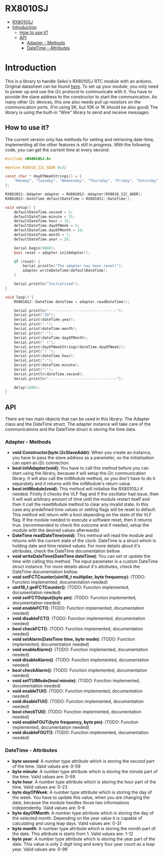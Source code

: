 # RX8010SJ

- [RX8010SJ](#rx8010sj)
- [Introduction](#introduction)
	- [How to use it?](#how-to-use-it)
	- [API](#api)
		- [Adapter - Methods](#adapter---methods)
		- [DateTime - Attributes](#datetime---attributes)

# Introduction

This is a library to handle Seiko's RX8010SJ RTC module with an arduino. Original datasheet can be found [here](https://support.epson.biz/td/api/doc_check.php?dl=app_RX8010SJ&amp;lang=en). To set up your module, you only need to power up and use the i2c protocol to communicate with it. You have to provide the slave address to the constructor to start the communication. As many other i2c devices, this one also needs pull up resistors on the communication ports. (I'm using 5K, but 10K or 1K should be also good) The library is using the built-in "Wire" library to send and receive messages.

## How to use it?

The current version only has methods for setting and retrieving date-time, implementing all the other features is still in progress. With the following code, you can get the current time at every second:

```c
#include <RX8010SJ.h>

#define RX8010_I2C_ADDR 0x32

const char * dayOfWeekStrings[] = {
  	"Monday", "Tuesday", "Wednesday", "Thursday", "Friday", "Saturday", "Sunday"
};

RX8010SJ::Adapter adapter = RX8010SJ::Adapter(RX8010_I2C_ADDR);
RX8010SJ::DateTime defaultDateTime = RX8010SJ::DateTime();

void setup() {
	defaultDateTime.second = 5;
	defaultDateTime.minute = 25;
	defaultDateTime.hour = 15;
	defaultDateTime.dayOfWeek = 5;
	defaultDateTime.dayOfMonth = 18;
	defaultDateTime.month = 7;
	defaultDateTime.year = 20;

	Serial.begin(9600);
	bool reset = adapter.initAdapter();

	if (reset) {
		Serial.println("The adapter has been reset!");
		adapter.writeDateTime(defaultDateTime);
	}

	Serial.println("Initialised");
}

void loop() {
	RX8010SJ::DateTime dateTime = adapter.readDateTime();

	Serial.println("-------------------------------");
	Serial.print("20");
	Serial.print(dateTime.year);
	Serial.print("-");
	Serial.print(dateTime.month);
	Serial.print("-");
	Serial.print(dateTime.dayOfMonth);
	Serial.print(" (");
	Serial.print(dayOfWeekStrings[dateTime.dayOfWeek]);
	Serial.print(") ");
	Serial.print(dateTime.hour);
	Serial.print(":");
	Serial.print(dateTime.minute);
	Serial.print(":");
	Serial.println(dateTime.second);
	Serial.println("-------------------------------");

	delay(1000);
}
```

## API

There are two main objects that can be used in this library: The Adapter class and the DateTime struct. The adapter instance will take care of the communications and the DateTime struct is storing the time data.

### Adapter - Methods

- __void Constructor(byte i2cSlaveAddr)__: When you create an instance, you have to pass the slave address as a parameter, so the initialisation can open an i2c connection.
- __bool initAdapter(void)__: You have to call this method before you can start using the library, because it will setup the i2c communication library. It will also call the initModule method, so you don't have to do it separately and it returns with the initModule's return value.
- __bool initModule(void)__: This method will initialise the RX8010SJ if needed. Firstly it checks the VLF flag and if the oscillator had issue, then it will wait arbitrary amount of time until the module restart itself and then it call the resetModule method to clear any invalid state. In this case any predefined time values or setting flags will be reset to default. This method will return with a bool depending on the state of the VLF flag. If the module needed to execute a software reset, then it returns true. (recommended to check the outcome and if needed, setup the module with the desired values afterwards)
- __DateTime readDateTime(void)__: This method will read the module and returns with the current state of the clock. DateTime is a struct which is holding date and time related values. For more details about it's attributes, check the DateTime documentation bellow.
- __void writeDateTime(DateTime dateTime)__: You can set or update the time with calling this method. The input parameter is a custom DateTime struct instance. For more details about it's attributes, check the DateTime documentation bellow.
- __void setFCTCounter(uint16_t multiplier, byte frequency)__: (TODO: Function implemented, documentation needed)
- __uint16_t getFCTCounter()__: (TODO: Function implemented, documentation needed)
- __void setFCTOutput(byte pin)__: (TODO: Function implemented, documentation needed)
- __void enableFCT()__: (TODO: Function implemented, documentation needed)
- __void disableFCT()__: (TODO: Function implemented, documentation needed)
- __bool checkFCT()__: (TODO: Function implemented, documentation needed)
- __void setAlarm(DateTime time, byte mode)__: (TODO: Function implemented, documentation needed)
- __void enableAlarm()__: (TODO: Function implemented, documentation needed)
- __void disableAlarm()__: (TODO: Function implemented, documentation needed)
- __bool checkAlarm()__: (TODO: Function implemented, documentation needed)
- __void setTUIMode(bool minute)__: (TODO: Function implemented, documentation needed)
- __void enableTUI()__: (TODO: Function implemented, documentation needed)
- __void disableTUI()__: (TODO: Function implemented, documentation needed)
- __bool checkTUI()__: (TODO: Function implemented, documentation needed)
- __void enableFOUT(byte frequency, byte pin)__: (TODO: Function implemented, documentation needed)
- __void disableFOUT()__: (TODO: Function implemented, documentation needed)

### DateTime - Attributes

- __byte second__: A number type attribute which is storing the second part of the time. Valid values are: 0-59
- __byte minute__: A number type attribute which is storing the minute part of the time. Valid values are: 0-59
- __byte hour__: A number type attribute which is storing the hour part of the time. Valid values are: 0-23
- __byte dayOfWeek__: A number type attribute which is storing the day of the week. You have to update this value, when you are changing the date, because the module handles those two informations independently. Valid values are: 0-6
- __byte dayOfMonth__: A number type attribute which is storing the day of the selected month. Depending on the year value it is capable of calculating and using leap days. Valid values are: 0-31
- __byte month__: A number type attribute which is storing the month part of the date. This attribute is starts from 1. Valid values are: 1-12
- __byte year__: A number type attribute which is storing the year part of the date. This value is only 2 digit long and every four year count as a leap year. Valid values are: 0-99